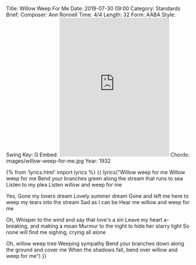 Title: Willow Weep For Me
Date: 2019-07-30 09:00
Category: Standards
Brief:
Composer: Ann Ronnell
Time: 4/4
Length: 32
Form: AABA
Style: Swing
Key: G
Embed: <iframe src="https://open.spotify.com/embed/user/thatdavidmiller/playlist/33cjN0xk18POFn1ijh1rpZ" width="300" height="380" frameborder="0" allowtransparency="true" allow="encrypted-media"></iframe>
Chords: images/willow-weep-for-me.jpg
Year: 1932

{% from 'lyrics.html' import lyrics %}
{{ lyrics("Willow weep for me
Willow weep for me
Bend your branches green along the stream that runs to sea
Listen to my plea
Listen willow and weep for me

Yes, Gone my lovers dream
Lovely summer dream
Gone and left me here to weep my tears into the stream
Sad as I can be
Hear me willow and weep for me

Oh, Whisper to the wind and say that love's a sin
Leave my heart a-breaking, and making a moan
Murmur to the night to hide her starry light
So none will find me sighing, crying all alone

Oh, willow weep tree
Weeping sympathy
Bend your branches down along the ground and cover me
When the shadows fall, bend over willow and weep for me") }}
